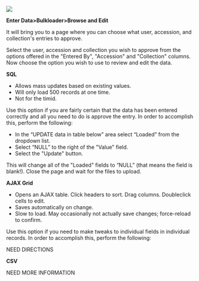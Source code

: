 ![](https://github.com/ArctosDB/documentation-wiki/blob/master/tutorial_images/arctoscolorbanner.png)

**Enter Data>Bulkloader>Browse and Edit**

It will bring you to a page where you can choose what user, accession, and collection's entries to approve.

Select the user, accession and collection you wish to approve from the options offered in the "Entered By", "Accession" and "Collection" columns. Now choose the option you wish to use to review and edit the data.

**SQL**
* Allows mass updates based on existing values. 
* Will only load 500 records at one time. 
* Not for the timid.

Use this option if you are fairly certain that the data has been entered correctly and all you need to do is approve the entry.  In order to accomplish this, perform the following:

* In the “UPDATE data in table below” area select “Loaded” from the dropdown list.
* Select “NULL” to the right of the "Value" field.
* Select the "Update" button.

This will change all of the "Loaded" fields to “NULL” (that means the field is blank!).
Close the page and wait for the files to upload. 

**AJAX Grid**
* Opens an AJAX table. Click headers to sort. Drag columns. Doubleclick cells to edit.
* Saves automatically on change.
* Slow to load. May occasionally not actually save changes; force-reload to confirm.  

Use this option if you need to make tweaks to individual fields in individual records.  In order to accomplish this, perform the following:

NEED DIRECTIONS

**CSV**

NEED MORE INFORMATION